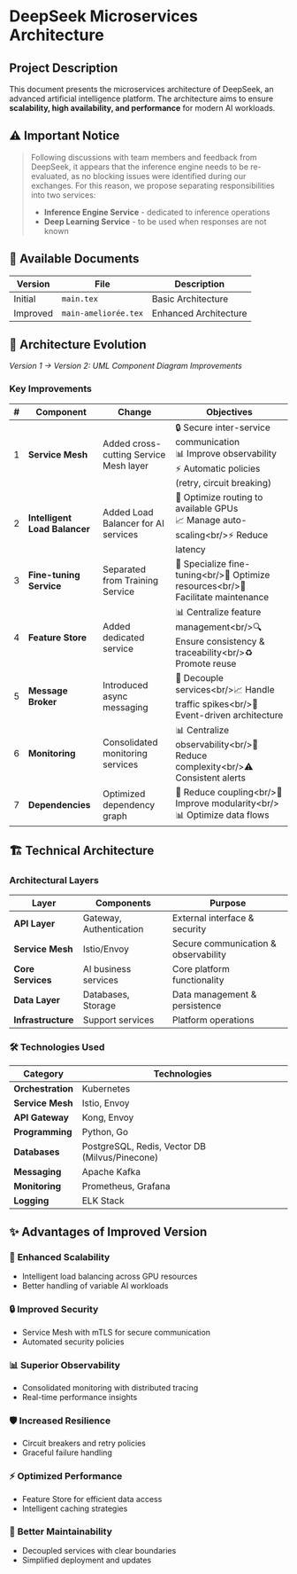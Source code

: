 # DeepSeek Microservices Architecture

## Project Description
This document presents the microservices architecture of DeepSeek, an advanced artificial intelligence platform. The architecture aims to ensure **scalability, high availability, and performance** for modern AI workloads.

## ⚠️ Important Notice
> Following discussions with team members and feedback from DeepSeek, it appears that the inference engine needs to be re-evaluated, as no blocking issues were identified during our exchanges. For this reason, we propose separating responsibilities into two services:
> - **Inference Engine Service** - dedicated to inference operations
> - **Deep Learning Service** - to be used when responses are not known

## 📁 Available Documents
| Version | File | Description |
|---------|------|-------------|
| Initial | `main.tex` | Basic Architecture |
| Improved | `main-ameliorée.tex` | Enhanced Architecture |

## 🚀 Architecture Evolution
*Version 1 → Version 2: UML Component Diagram Improvements*

### Key Improvements

| # | Component | Change | Objectives |
|---|-----------|--------|------------|
| 1 | **Service Mesh** | Added cross-cutting Service Mesh layer | 🔒 Secure inter-service communication<br/>📊 Improve observability<br/>⚡ Automatic policies (retry, circuit breaking) |
| 2 | **Intelligent Load Balancer** | Added Load Balancer for AI services | 🎯 Optimize routing to available GPUs<br/>📈 Manage auto-scaling<br️/>⚡ Reduce latency |
| 3 | **Fine-tuning Service** | Separated from Training Service | 🎯 Specialize fine-tuning<br️/>🔄 Optimize resources<br️/>🔧 Facilitate maintenance |
| 4 | **Feature Store** | Added dedicated service | 📊 Centralize feature management<br️/>🔍 Ensure consistency & traceability<br️/>♻️ Promote reuse |
| 5 | **Message Broker** | Introduced async messaging | 🔗 Decouple services<br️/>📈 Handle traffic spikes<br️/>🎯 Event-driven architecture |
| 6 | **Monitoring** | Consolidated monitoring services | 📊 Centralize observability<br️/>🔄 Reduce complexity<br️/>⚠️ Consistent alerts |
| 7 | **Dependencies** | Optimized dependency graph | 🔗 Reduce coupling<br️/>🧩 Improve modularity<br️/>📊 Optimize data flows |

## 🏗️ Technical Architecture

### Architectural Layers
| Layer | Components | Purpose |
|-------|------------|---------|
| **API Layer** | Gateway, Authentication | External interface & security |
| **Service Mesh** | Istio/Envoy | Secure communication & observability |
| **Core Services** | AI business services | Core platform functionality |
| **Data Layer** | Databases, Storage | Data management & persistence |
| **Infrastructure** | Support services | Platform operations |

### 🛠️ Technologies Used
| Category | Technologies |
|----------|-------------|
| **Orchestration** | Kubernetes |
| **Service Mesh** | Istio, Envoy |
| **API Gateway** | Kong, Envoy |
| **Programming** | Python, Go |
| **Databases** | PostgreSQL, Redis, Vector DB (Milvus/Pinecone) |
| **Messaging** | Apache Kafka |
| **Monitoring** | Prometheus, Grafana |
| **Logging** | ELK Stack |

## ✨ Advantages of Improved Version

### 🎯 **Enhanced Scalability**
- Intelligent load balancing across GPU resources
- Better handling of variable AI workloads

### 🔒 **Improved Security**
- Service Mesh with mTLS for secure communication
- Automated security policies

### 📊 **Superior Observability**
- Consolidated monitoring with distributed tracing
- Real-time performance insights

### 🛡️ **Increased Resilience**
- Circuit breakers and retry policies
- Graceful failure handling

### ⚡ **Optimized Performance**
- Feature Store for efficient data access
- Intelligent caching strategies

### 🔧 **Better Maintainability**
- Decoupled services with clear boundaries
- Simplified deployment and updates
